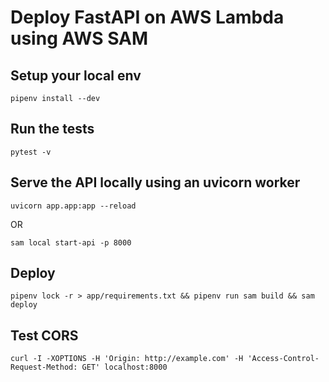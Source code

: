 Deploy FastAPI on AWS Lambda using AWS SAM
==========================================

## Setup your local env
```
pipenv install --dev
```

## Run the tests
```
pytest -v
```

## Serve the API locally using an uvicorn worker
```
uvicorn app.app:app --reload
```
OR
```
sam local start-api -p 8000
```

## Deploy
```
pipenv lock -r > app/requirements.txt && pipenv run sam build && sam deploy
```

## Test CORS
```
curl -I -XOPTIONS -H 'Origin: http://example.com' -H 'Access-Control-Request-Method: GET' localhost:8000
```